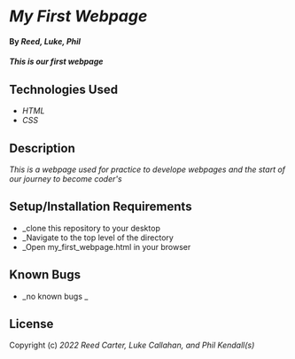 # _My First Webpage_

#### By _Reed, Luke, Phil_

#### _This is our first webpage_

## Technologies Used

* _HTML_
* _CSS_

## Description

_This is a webpage used for practice to develope webpages and the start of our journey to become coder's_

## Setup/Installation Requirements

* _clone this repository to your desktop
* _Navigate to the top level of the directory
* _Open my_first_webpage.html in your browser 

## Known Bugs

* _no known bugs _

## License

Copyright (c) _2022_ _Reed Carter, Luke Callahan, and Phil Kendall(s)_